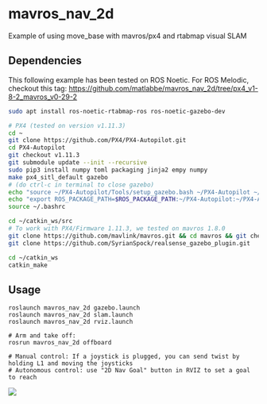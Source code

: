 # mavros_nav_2d
Example of using move_base with mavros/px4 and rtabmap visual SLAM

## Dependencies

This following example has been tested on ROS Noetic. For ROS Melodic, checkout this tag: https://github.com/matlabbe/mavros_nav_2d/tree/px4_v1-8-2_mavros_v0-29-2

```bash
sudo apt install ros-noetic-rtabmap-ros ros-noetic-gazebo-dev

# PX4 (tested on version v1.11.3)
cd ~
git clone https://github.com/PX4/PX4-Autopilot.git
cd PX4-Autopilot
git checkout v1.11.3
git submodule update --init --recursive
sudo pip3 install numpy toml packaging jinja2 empy numpy
make px4_sitl_default gazebo
# (do ctrl-c in terminal to close gazebo)
echo "source ~/PX4-Autopilot/Tools/setup_gazebo.bash ~/PX4-Autopilot ~/PX4-Autopilot/build/px4_sitl_default" >> ~/.bashrc
echo "export ROS_PACKAGE_PATH=$ROS_PACKAGE_PATH:~/PX4-Autopilot:~/PX4-Autopilot/Tools/sitl_gazebo" >> ~/.bashrc
source ~/.bashrc

cd ~/catkin_ws/src
# To work with PX4/Firmware 1.11.3, we tested on mavros 1.8.0
git clone https://github.com/mavlink/mavros.git && cd mavros && git checkout 1.8.0 && cd ..
git clone https://github.com/SyrianSpock/realsense_gazebo_plugin.git

cd ~/catkin_ws
catkin_make
```

## Usage

```
roslaunch mavros_nav_2d gazebo.launch
roslaunch mavros_nav_2d slam.launch
roslaunch mavros_nav_2d rviz.launch

# Arm and take off:
rosrun mavros_nav_2d offboard

# Manual control: If a joystick is plugged, you can send twist by holding L1 and moving the joysticks
# Autonomous control: use "2D Nav Goal" button in RVIZ to set a goal to reach 

```
![](https://raw.githubusercontent.com/matlabbe/mavros_nav_2d/master/doc/example.jpg)
